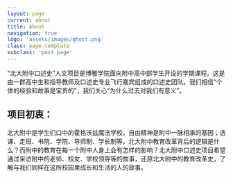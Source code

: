 ```yaml
---
layout: page
current: about
title: About
navigation: true
logo: 'assets/images/ghost.png'
class: page-template
subclass: 'post page'
---
```



“北大附中口述史”人文项目是博雅学院面向附中高中部学生开设的学期课程。这是由一群高中生和指导教师及口述史专业飞行嘉宾组成的口述史团队。我们相信“个体的经验和故事是宝贵的”，我们关心“为什么过去对我们有意义”。

## 项目初衷：

北大附中是学生们口中的霍格沃兹魔法学校，自由精神是附中一脉相承的基因；选课、走班、书院、学院、导师制、学长制等，北大附中教育改革背后的逻辑是什么？而附中的教育在每一个附中人身上会有怎样的影响？北大附中口述史项目希望通过采访附中的老师、校友、学校领导等的故事，还原北大附中的教育改革史，了解与我们同样在这所校园里成长和生活的人的故事。

